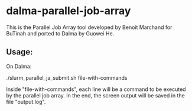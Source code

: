 # dalma-parallel-job-arrayThis is the Parallel Job Array tool developed by Benoit Marchand for BuTinah and ported to Dalma by Guowei He.## Usage:On Dalma:./slurm_parallel_ja_submit.sh file-with-commandsInside "file-with-commands", each line will be a command to be executed by the parallel job array. In the end, the screen output will be saved in the file "output.log".
